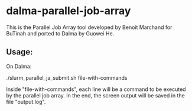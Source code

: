 # dalma-parallel-job-arrayThis is the Parallel Job Array tool developed by Benoit Marchand for BuTinah and ported to Dalma by Guowei He.## Usage:On Dalma:./slurm_parallel_ja_submit.sh file-with-commandsInside "file-with-commands", each line will be a command to be executed by the parallel job array. In the end, the screen output will be saved in the file "output.log".
